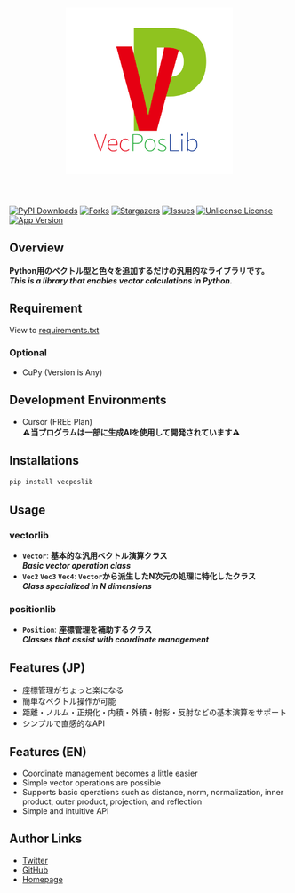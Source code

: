 <h1 id="top" align="center">
<img src=".github/logo/VecPosLib-logo.svg" type="image/svg+xml" width="300" height="300" alt="VecPosLib"/>
</h1><br/>

<!-- Shield -->
[![PyPI Downloads][pypi-shield]][pypi-url]
[![Forks][forks-shield]][forks-url]
[![Stargazers][stars-shield]][stars-url]
[![Issues][issues-shield]][issues-url]
[![Unlicense License][license-shield]][license-url]
[![App Version][version-shield]][header-id]

## Overview
**Python用のベクトル型と色々を追加するだけの汎用的なライブラリです。**<br/>
***This is a library that enables vector calculations in Python.***<br/>

## Requirement
View to [requirements.txt](https://github.com/shotadft/VecPosLib/blob/master/requirements.txt)
### Optional
- CuPy (Version is Any)

## Development Environments
- Cursor (FREE Plan)<br/>
**⚠️当プログラムは一部に生成AIを使用して開発されています⚠️**

## Installations
```bash
pip install vecposlib
```

## Usage
### vectorlib
- **`Vector`**: **基本的な汎用ベクトル演算クラス**<br/>
                ***Basic vector operation class***
- **`Vec2` `Vec3` `Vec4`**: **`Vector`から派生したN次元の処理に特化したクラス**<br/>
                            ***Class specialized in N dimensions***

### positionlib
- **`Position`**: **座標管理を補助するクラス**<br/>
                ***Classes that assist with coordinate management***

## Features (JP)
- 座標管理がちょっと楽になる
- 簡単なベクトル操作が可能
- 距離・ノルム・正規化・内積・外積・射影・反射などの基本演算をサポート
- シンプルで直感的なAPI

## Features (EN)
- Coordinate management becomes a little easier
- Simple vector operations are possible
- Supports basic operations such as distance, norm, normalization, inner product, outer product, projection, and reflection
- Simple and intuitive API

## Author Links
- [Twitter](https://x.com/shotadft)
- [GitHub](https://github.com/shotadft)
- [Homepage](https://www.shotadft.com/)

<!-- MARKDOWN LINKS & IMAGES -->
<!-- https://www.markdownguide.org/basic-syntax/#reference-style-links -->
[pypi-shield]: https://img.shields.io/pypi/dm/VecPosLib.svg?label=PyPI%20downloads&style=flat-square
[pypi-url]: https://pypi.org/project/VecPosLib/
[forks-shield]: https://img.shields.io/github/forks/shotadft/VecPosLib.svg?style=flat-square
[forks-url]: https://github.com/shotadft/VecPosLib/network/members
[stars-shield]: https://img.shields.io/github/stars/shotadft/VecPosLib.svg?style=flat-square
[stars-url]: https://github.com/shotadft/VecPosLib/stargazers
[issues-shield]: https://img.shields.io/github/issues/shotadft/VecPosLib.svg?style=flat-square
[issues-url]: https://github.com/shotadft/VecPosLib/issues
[license-shield]: https://img.shields.io/github/license/shotadft/VecPosLib.svg?style=flat-square
[license-url]: LICENSE.md
[version-shield]: https://img.shields.io/badge/1.0.3.post3-00c81b?label=version&style=flat-square
[header-id]: #top

